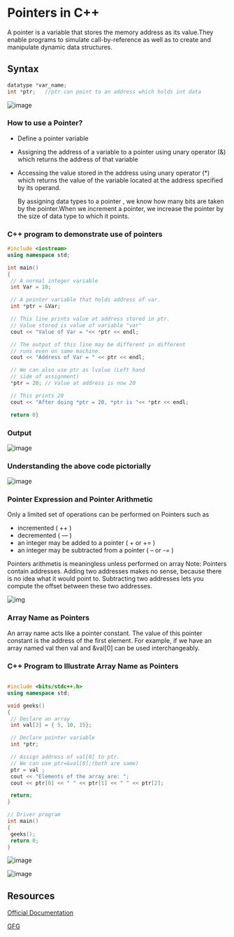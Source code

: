 # Pointers in C++

A pointer is a variable that stores the memory address as its value.They enable programs to simulate call-by-reference as well as to create and manipulate dynamic data structures.

## Syntax

```C++
datatype *var_name; 
int *ptr;   //ptr can point to an address which holds int data
```

![image](https://media.geeksforgeeks.org/wp-content/uploads/20200218181458/chain_pointer-1-1.jpg)

### How to use a Pointer?

* Define a pointer variable
* Assigning the address of a variable to a pointer using unary operator (&) which returns the address of that variable
* Accessing the value stored in the address using unary operator (*) which returns the value of the variable located at the address specified by its operand.

    By assigning data types to a pointer , we know how many bits are taken by the pointer.When we increment a pointer, we increase the pointer by the size of data type to which it points.

### C++ program to demonstrate use of pointers

``` c++
#include <iostream>
using namespace std;

int main()
{
 // A normal integer variable
 int Var = 10;

 // A pointer variable that holds address of var.
 int *ptr = &Var;

 // This line prints value at address stored in ptr.
 // Value stored is value of variable "var"
 cout << "Value of Var = "<< *ptr << endl;

 // The output of this line may be different in different
 // runs even on same machine.
 cout << "Address of Var = " << ptr << endl;

 // We can also use ptr as lvalue (Left hand
 // side of assignment)
 *ptr = 20; // Value at address is now 20

 // This prints 20
 cout << "After doing *ptr = 20, *ptr is "<< *ptr << endl;

 return 0}
```

### Output

![image](https://user-images.githubusercontent.com/104310254/194915423-1ee73b74-9b82-4faa-91e0-9a6fcc1d7b60.png)

### Understanding the above code pictorially

![image](https://user-images.githubusercontent.com/104310254/194915853-fe136c15-3e51-4a59-9101-92ed5746aec4.png)

### Pointer Expression and Pointer Arithmetic

Only a limited set of operations can be performed on Pointers such as

* incremented ( ++ )
* decremented ( — )
* an integer may be added to a pointer ( + or += )
* an integer may be subtracted from a pointer ( – or -= )

Pointers arithmetis is meaningless unless performed on array
Note: Pointers contain addresses. Adding two addresses makes no sense, because there is no idea what it would point to. Subtracting two addresses lets you compute the offset between these two addresses.

![img](https://www.bccfalna.com/ebooks/wp-content/uploads/ebooks/2015/05/Pointer-Expressions.png)

### Array Name as Pointers

An array name acts like a pointer constant. The value of this pointer constant is the address of the first element.
For example, if we have an array named val then val and &val[0] can be used interchangeably.

### C++ Program to Illustrate Array Name as Pointers

``` c++

#include <bits/stdc++.h>
using namespace std;

void geeks()
{
 // Declare an array
 int val[3] = { 5, 10, 15};

 // Declare pointer variable
 int *ptr;

 // Assign address of val[0] to ptr.
 // We can use ptr=&val[0];(both are same)
 ptr = val ;
 cout << "Elements of the array are: ";
 cout << ptr[0] << " " << ptr[1] << " " << ptr[2];

 return;
}

// Driver program
int main()
{
 geeks();
 return 0;
}

```

![image](https://user-images.githubusercontent.com/104310254/194918451-52e42762-5e1d-45e7-89da-3cfa10dad41e.png)

![image](https://user-images.githubusercontent.com/104310254/194918557-726c774a-35e1-45ed-b5d4-7f41f4ec5335.png)

## Resources

[Official Documentation](https://cplusplus.com/doc/tutorial/pointers/)

[GFG](https://www.geeksforgeeks.org/pointers-in-c-and-c-set-1-introduction-arithmetic-and-array/?ref=lbp)
